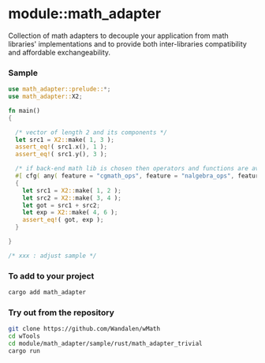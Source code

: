 # module::math_adapter

Collection of math adapters to decouple your application from math libraries' implementations and to provide both inter-libraries compatibility and affordable exchangeability.

### Sample

```rust
use math_adapter::prelude::*;
use math_adapter::X2;

fn main()
{

  /* vector of length 2 and its components */
  let src1 = X2::make( 1, 3 );
  assert_eq!( src1.x(), 1 );
  assert_eq!( src1.y(), 3 );

  /* if back-end math lib is chosen then operators and functions are available  */
  #[ cfg( any( feature = "cgmath_ops", feature = "nalgebra_ops", feature = "default_ops" ) ) ]
  {
    let src1 = X2::make( 1, 2 );
    let src2 = X2::make( 3, 4 );
    let got = src1 + src2;
    let exp = X2::make( 4, 6 );
    assert_eq!( got, exp );
  }

}

/* xxx : adjust sample */

```

### To add to your project

```sh
cargo add math_adapter
```

### Try out from the repository

```sh
git clone https://github.com/Wandalen/wMath
cd wTools
cd module/math_adapter/sample/rust/math_adapter_trivial
cargo run
```
